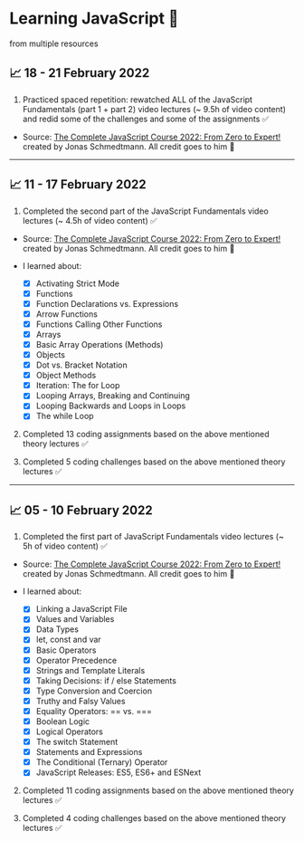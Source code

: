 # Learning JavaScript 🚀

from multiple resources

## 📈 18 - 21 February 2022

1. Practiced spaced repetition: rewatched ALL of the JavaScript Fundamentals (part 1 + part 2) video lectures (~ 9.5h of video content) and redid some of the challenges and some of the assignments ✅

- Source: [The Complete JavaScript Course 2022: From Zero to Expert!](https://www.udemy.com/course/the-complete-javascript-course/) created by Jonas Schmedtmann. All credit goes to him 🙏

---

## 📈 11 - 17 February 2022

1. Completed the second part of the JavaScript Fundamentals video lectures (~ 4.5h of video content) ✅

- Source: [The Complete JavaScript Course 2022: From Zero to Expert!](https://www.udemy.com/course/the-complete-javascript-course/) created by Jonas Schmedtmann. All credit goes to him 🙏

- I learned about:
  - [x] Activating Strict Mode
  - [x] Functions
  - [x] Function Declarations vs. Expressions
  - [x] Arrow Functions
  - [x] Functions Calling Other Functions
  - [x] Arrays
  - [x] Basic Array Operations (Methods)
  - [x] Objects
  - [x] Dot vs. Bracket Notation
  - [x] Object Methods
  - [x] Iteration: The for Loop
  - [x] Looping Arrays, Breaking and Continuing
  - [x] Looping Backwards and Loops in Loops
  - [x] The while Loop

2. Completed 13 coding assignments based on the above mentioned theory lectures ✅

3. Completed 5 coding challenges based on the above mentioned theory lectures ✅

---

## 📈 05 - 10 February 2022

1. Completed the first part of JavaScript Fundamentals video lectures (~ 5h of video content) ✅

- Source: [The Complete JavaScript Course 2022: From Zero to Expert!](https://www.udemy.com/course/the-complete-javascript-course/) created by Jonas Schmedtmann. All credit goes to him 🙏

- I learned about:
  - [x] Linking a JavaScript File
  - [x] Values and Variables
  - [x] Data Types
  - [x] let, const and var
  - [x] Basic Operators
  - [x] Operator Precedence
  - [x] Strings and Template Literals
  - [x] Taking Decisions: if / else Statements
  - [x] Type Conversion and Coercion
  - [x] Truthy and Falsy Values
  - [x] Equality Operators: == vs. ===
  - [x] Boolean Logic
  - [x] Logical Operators
  - [x] The switch Statement
  - [x] Statements and Expressions
  - [x] The Conditional (Ternary) Operator
  - [x] JavaScript Releases: ES5, ES6+ and ESNext

2. Completed 11 coding assignments based on the above mentioned theory lectures ✅

3. Completed 4 coding challenges based on the above mentioned theory lectures ✅
